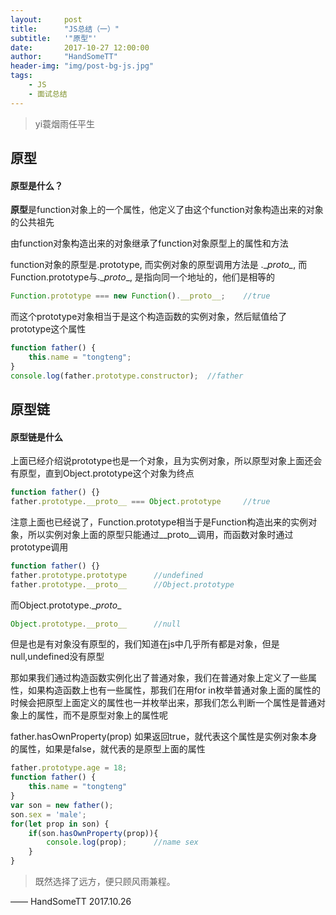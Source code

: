 ```yaml
---
layout:     post
title:      "JS总结（一）"
subtitle:	'"原型"'
date:       2017-10-27 12:00:00
author:     "HandSomeTT"
header-img: "img/post-bg-js.jpg"
tags:
    - JS
    - 面试总结
---
```


>yi蓑烟雨任平生



## 原型

#### 原型是什么？

**原型**是function对象上的一个属性，他定义了由这个function对象构造出来的对象的公共祖先

由function对象构造出来的对象继承了function对象原型上的属性和方法

function对象的原型是.prototype, 而实例对象的原型调用方法是 .\__proto\__, 而Function.prototype与.\__proto__, 是指向同一个地址的，他们是相等的

```js
Function.prototype === new Function().__proto__;    //true
```

而这个prototype对象相当于是这个构造函数的实例对象，然后赋值给了prototype这个属性

```js
function father() {
    this.name = "tongteng";
}
console.log(father.prototype.constructor);  //father
```


## 原型链

#### 原型链是什么

上面已经介绍说prototype也是一个对象，且为实例对象，所以原型对象上面还会有原型，直到Object.prototype这个对象为终点

```js
function father() {}
father.prototype.__proto__ === Object.prototype     //true
```

注意上面也已经说了，Function.prototype相当于是Function构造出来的实例对象，所以实例对象上面的原型只能通过\__proto__调用，而函数对象时通过prototype调用

```js
function father() {}
father.prototype.prototype      //undefined
father.prototype.__proto__      //Object.prototype
```

而Object.prototype.\__proto__

```js
Object.prototype.__proto__      //null
```


但是也是有对象没有原型的，我们知道在js中几乎所有都是对象，但是null,undefined没有原型

那如果我们通过构造函数实例化出了普通对象，我们在普通对象上定义了一些属性，如果构造函数上也有一些属性，那我们在用for in枚举普通对象上面的属性的时候会把原型上面定义的属性也一并枚举出来，那我们怎么判断一个属性是普通对象上的属性，而不是原型对象上的属性呢

father.hasOwnProperty(prop)  如果返回true，就代表这个属性是实例对象本身的属性，如果是false，就代表的是原型上面的属性

```js
father.prototype.age = 18;
function father() {
	this.name = "tongteng"
}
var son = new father();
son.sex = 'male';
for(let prop in son) {
	if(son.hasOwnProperty(prop)){
		console.log(prop);      //name sex
	}
}
```




>既然选择了远方，便只顾风雨兼程。

—— HandSomeTT 2017.10.26